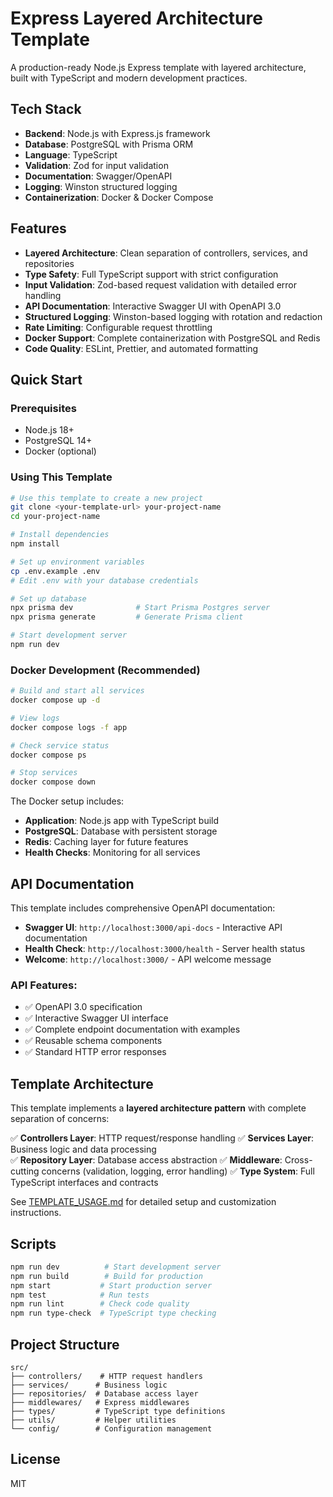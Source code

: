 # Express Layered Architecture Template

A production-ready Node.js Express template with layered architecture, built with TypeScript and modern development practices.

## Tech Stack

- **Backend**: Node.js with Express.js framework
- **Database**: PostgreSQL with Prisma ORM
- **Language**: TypeScript
- **Validation**: Zod for input validation
- **Documentation**: Swagger/OpenAPI
- **Logging**: Winston structured logging
- **Containerization**: Docker & Docker Compose

## Features

- **Layered Architecture**: Clean separation of controllers, services, and repositories
- **Type Safety**: Full TypeScript support with strict configuration
- **Input Validation**: Zod-based request validation with detailed error handling
- **API Documentation**: Interactive Swagger UI with OpenAPI 3.0
- **Structured Logging**: Winston-based logging with rotation and redaction
- **Rate Limiting**: Configurable request throttling
- **Docker Support**: Complete containerization with PostgreSQL and Redis
- **Code Quality**: ESLint, Prettier, and automated formatting

## Quick Start

### Prerequisites
- Node.js 18+ 
- PostgreSQL 14+
- Docker (optional)

### Using This Template

```bash
# Use this template to create a new project
git clone <your-template-url> your-project-name
cd your-project-name

# Install dependencies
npm install

# Set up environment variables
cp .env.example .env
# Edit .env with your database credentials

# Set up database
npx prisma dev              # Start Prisma Postgres server
npx prisma generate         # Generate Prisma client

# Start development server
npm run dev
```

### Docker Development (Recommended)

```bash
# Build and start all services
docker compose up -d

# View logs
docker compose logs -f app

# Check service status
docker compose ps

# Stop services
docker compose down
```

The Docker setup includes:
- **Application**: Node.js app with TypeScript build
- **PostgreSQL**: Database with persistent storage
- **Redis**: Caching layer for future features
- **Health Checks**: Monitoring for all services

## API Documentation

This template includes comprehensive OpenAPI documentation:

- **Swagger UI**: `http://localhost:3000/api-docs` - Interactive API documentation
- **Health Check**: `http://localhost:3000/health` - Server health status
- **Welcome**: `http://localhost:3000/` - API welcome message

### API Features:
- ✅ OpenAPI 3.0 specification
- ✅ Interactive Swagger UI interface  
- ✅ Complete endpoint documentation with examples
- ✅ Reusable schema components
- ✅ Standard HTTP error responses

## Template Architecture

This template implements a **layered architecture pattern** with complete separation of concerns:

✅ **Controllers Layer**: HTTP request/response handling
✅ **Services Layer**: Business logic and data processing  
✅ **Repository Layer**: Database access abstraction
✅ **Middleware**: Cross-cutting concerns (validation, logging, error handling)
✅ **Type System**: Full TypeScript interfaces and contracts

See [TEMPLATE_USAGE.md](./TEMPLATE_USAGE.md) for detailed setup and customization instructions.

## Scripts

```bash
npm run dev          # Start development server
npm run build        # Build for production
npm start           # Start production server
npm test            # Run tests
npm run lint        # Check code quality
npm run type-check  # TypeScript type checking
```

## Project Structure

```
src/
├── controllers/    # HTTP request handlers
├── services/      # Business logic
├── repositories/  # Database access layer
├── middlewares/   # Express middlewares
├── types/         # TypeScript type definitions
├── utils/         # Helper utilities
└── config/        # Configuration management
```

## License

MIT